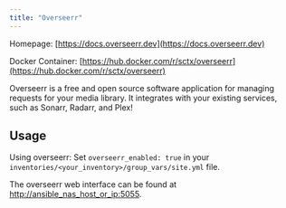 ```yaml
---
title: "Overseerr"
---
```


 Homepage: [https://docs.overseerr.dev](https://docs.overseerr.dev)

 Docker Container: [https://hub.docker.com/r/sctx/overseerr](https://hub.docker.com/r/sctx/overseerr)

 Overseerr is a free and open source software application for managing requests for your media library. It integrates with your existing services, such as Sonarr, Radarr, and Plex!

## Usage

 Using overseerr: Set `overseerr_enabled: true` in your `inventories/<your_inventory>/group_vars/site.yml` file.

 The overseerr web interface can be found at [http://ansible_nas_host_or_ip:5055](http://ansible_nas_host_or_ip:5055).
